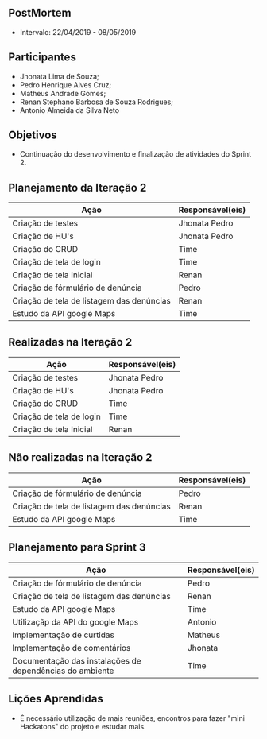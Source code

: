 ## PostMortem
* Intervalo: 22/04/2019 - 08/05/2019
## Participantes
  * Jhonata Lima de Souza;
  * Pedro Henrique Alves Cruz;
  * Matheus Andrade Gomes;
  * Renan Stephano Barbosa de Souza Rodrigues;
  * Antonio Almeida da Silva Neto
## Objetivos
* Continuação do desenvolvimento e finalização de atividades do Sprint 2.
## Planejamento da Iteração 2
| Ação | Responsável(eis) |
|----------|----------|
| Criação de testes | Jhonata Pedro |
| Criação de HU's | Jhonata Pedro |
| Criação do CRUD | Time |
| Criação de tela de login | Time |
| Criação de tela Inicial | Renan |
| Criação de fórmulário de denúncia | Pedro |
| Criação de tela de listagem das denúncias | Renan |
| Estudo da API google Maps| Time |
## Realizadas na Iteração 2
| Ação | Responsável(eis) |
|----------|----------|
| Criação de testes | Jhonata Pedro |
| Criação de HU's | Jhonata Pedro |
| Criação do CRUD | Time |
| Criação de tela de login | Time |
| Criação de tela Inicial | Renan |
## Não realizadas na Iteração 2
| Ação | Responsável(eis) |
|----------|----------|
| Criação de fórmulário de denúncia | Pedro |
| Criação de tela de listagem das denúncias | Renan |
| Estudo da API google Maps| Time |
## Planejamento para Sprint 3
| Ação | Responsável(eis) |
|----------|----------|
| Criação de fórmulário de denúncia | Pedro |
| Criação de tela de listagem das denúncias | Renan |
| Estudo da API google Maps| Time |
| Utilizaçãp da API do google Maps| Antonio |
| Implementação de curtidas | Matheus |
| Implementação de comentários | Jhonata |
| Documentação das instalações de dependências do ambiente | Time |

## Lições Aprendidas
* É necessário utilização de mais reuniões, encontros para fazer "mini Hackatons" do projeto e estudar mais.
